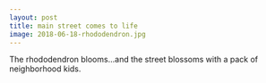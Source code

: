 ```yaml
---
layout: post
title: main street comes to life
image: 2018-06-18-rhododendron.jpg
---
```


The rhododendron blooms...and the street blossoms with a pack of neighborhood
kids.
